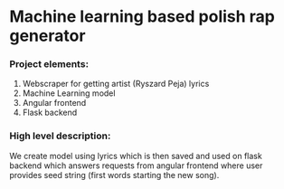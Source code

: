 # Machine learning based polish rap generator

### Project elements:

1. Webscraper for getting artist (Ryszard Peja) lyrics
2. Machine Learning model
3. Angular frontend
4. Flask backend


### High level description:

We create model using lyrics which is then saved and used on flask backend 
which answers requests from angular frontend where user provides seed
string (first words starting the new song).

